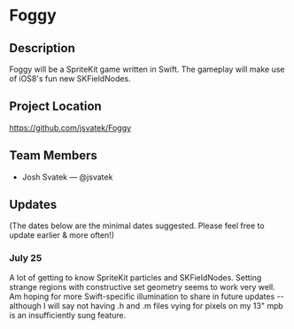 # Foggy

## Description

Foggy will be a SpriteKit game written in Swift. The gameplay will make use of iOS8's fun new SKFieldNodes.

## Project Location

https://github.com/jsvatek/Foggy

## Team Members

- Josh Svatek — @jsvatek

## Updates

(The dates below are the minimal dates suggested. Please feel free to update earlier & more often!)

### July 25

A lot of getting to know SpriteKit particles and SKFieldNodes. Setting strange regions with constructive set geometry seems to work very well. Am hoping for more Swift-specific illumination to share in future updates -- although I will say not having .h and .m files vying for pixels on my 13" mpb is an insufficiently sung feature.
